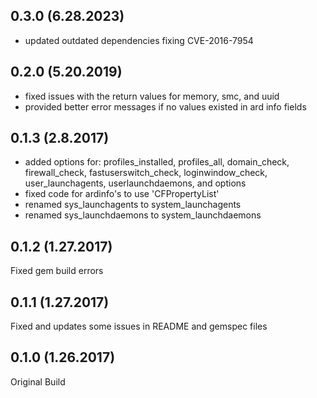 ## 0.3.0 (6.28.2023)
- updated outdated dependencies fixing CVE-2016-7954

## 0.2.0 (5.20.2019)
- fixed issues with the return values for memory, smc, and uuid
- provided better error messages if no values existed in ard info fields

## 0.1.3 (2.8.2017)
- added options for: profiles_installed, profiles_all, domain_check, firewall_check, fastuserswitch_check, loginwindow_check, user_launchagents, userlaunchdaemons, and options
- fixed code for ardinfo's to use 'CFPropertyList'
- renamed sys_launchagents to system_launchagents
- renamed sys_launchdaemons to system_launchdaemons


## 0.1.2 (1.27.2017)
Fixed gem build errors

## 0.1.1 (1.27.2017)
Fixed and updates some issues in README and gemspec files

## 0.1.0 (1.26.2017)
Original Build

